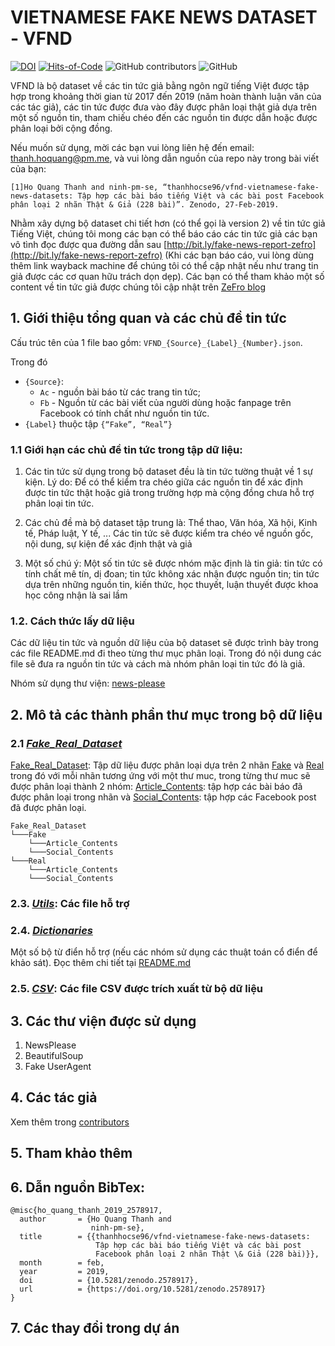 # VIETNAMESE FAKE NEWS DATASET - VFND

[![DOI](https://zenodo.org/badge/134866350.svg)](https://zenodo.org/badge/latestdoi/134866350) [![Hits-of-Code](https://hitsofcode.com/github/thanhhocse96/vfnd-vietnamese-fake-news-datasets)](https://hitsofcode.com/view/github/thanhhocse96/vfnd-vietnamese-fake-news-datasets) ![GitHub contributors](https://img.shields.io/github/contributors/thanhhocse96/vfnd-vietnamese-fake-news-datasets.svg) ![GitHub](https://img.shields.io/github/license/thanhhocse96/vfnd-vietnamese-fake-news-datasets.svg)

VFND là bộ dataset về các tin tức giả bằng ngôn ngữ tiếng Việt được tập hợp trong khoảng thời gian từ 2017 đến 2019 (năm hoàn thành luận văn của các tác giả), các tin tức được đưa vào đây được phân loại thật giả dựa trên một số nguồn tin, tham chiếu chéo đến các nguồn tin được dẫn hoặc được phân loại bởi cộng đồng.

Nếu muốn sử dụng, mời các bạn vui lòng liên hệ đến email: [thanh.hoquang@pm.me](mail:thanh.hoquang@pm.me), và vui lòng dẫn nguồn của repo này trong bài viết của bạn:

`[1]Ho Quang Thanh and ninh-pm-se, “thanhhocse96/vfnd-vietnamese-fake-news-datasets: Tập hợp các bài báo tiếng Việt và các bài post Facebook phân loại 2 nhãn Thật & Giả (228 bài)”. Zenodo, 27-Feb-2019.`

Nhằm xây dựng bộ dataset chi tiết hơn (có thể gọi là version 2) về tin tức giả Tiếng Việt, chúng tôi mong các bạn có thể báo cáo các tin tức giả các bạn vô tình đọc được qua đường dẫn sau [http://bit.ly/fake-news-report-zefro](http://bit.ly/fake-news-report-zefro) (Khi các bạn báo cáo, vui lòng dùng thêm link wayback machine để chúng tôi có thể cập nhật nếu như trang tin giả được các cơ quan hữu trách dọn dẹp). Các bạn có thể tham khảo một số content về tin tức giả được chúng tôi cập nhật trên [ZeFro blog](https://zefro.wordpress.com/portfolio/fake-news-detection-nhan-dang-tin-tuc-gia/)

## 1. Giới thiệu tổng quan và các chủ đề tin tức

Cấu trúc tên của 1 file bao gồm: `VFND_{Source}_{Label}_{Number}.json`.

Trong đó

- `{Source}`:
  - `Ac` - nguồn bài báo từ các trang tin tức;
  - `Fb` - Nguồn từ các bài viết của người dùng hoặc fanpage trên Facebook có tính chất như nguồn tin tức.
- `{Label}` thuộc tập `{“Fake”, “Real”}`

### 1.1 Giới hạn các chủ đề tin tức trong tập dữ liệu:

1. Các tin tức sử dụng trong bộ dataset đều là tin tức tường thuật về 1 sự kiện. Lý do: Để có thể kiểm tra chéo giữa các nguồn tin để xác định được tin tức thật hoặc giả trong trường hợp mà cộng đồng chưa hỗ trợ phân loại tin tức.

2. Các chủ đề mà bộ dataset tập trung là: Thể thao, Văn hóa, Xã hội, Kinh tế, Pháp luật, Y tế, ... Các tin tức sẽ được kiểm tra chéo về nguồn gốc, nội dung, sự kiện để xác định thật và giả

3. Một số chú ý: Một số tin tức sẽ được nhóm mặc định là tin giả: tin tức có tính chất mê tín, dị đoan; tin tức không xác nhận được nguồn tin; tin tức dựa trên những nguồn tin, kiến thức, học thuyết, luận thuyết được khoa học công nhận là sai lầm

### 1.2. Cách thức lấy dữ liệu

Các dữ liệu tin tức và nguồn dữ liệu của bộ dataset sẽ được trình bày trong các file README.md đi theo từng thư mục phân loại. Trong đó nội dung các file sẽ đưa ra nguồn tin tức và cách mà nhóm phân loại tin tức đó là giả.

Nhóm sử dụng thư viện: [news-please](https://github.com/fhamborg/news-please)

## 2. Mô tả các thành phần thư mục trong bộ dữ liệu

### 2.1 [_Fake\_Real\_Dataset_](Fake_Real_Dataset)

[Fake_Real_Dataset](Fake_Real_Dataset): Tập dữ liệu được phân loại dựa trên 2 nhãn [Fake](Fake_Real_Dataset/Fake/) và [Real](Fake_Real_Dataset/Real) trong đó với mỗi nhãn tương ứng với một thư muc, trong từng thư muc sẽ được phân loại thành 2 nhóm: [Article_Contents](Fake_Real_Dataset/Article_Contents): tập hợp các bài báo đã được phân loại trong nhãn  và [Social_Contents](Facebook): tập hợp các Facebook post đã được phân loại.

```
Fake_Real_Dataset
└───Fake
    └───Article_Contents
    └───Social_Contents
└───Real
    └───Article_Contents
    └───Social_Contents
```

### 2.3. [_Utils_](Utils): Các file hỗ trợ

### 2.4. [_Dictionaries_](Dictionaries)

Một số bộ từ điển hỗ trợ (nếu các nhóm sử dụng các thuật toán cổ điển để khảo sát). Đọc thêm chi tiết tại [README.md](Dictionaries/README.md)

### 2.5. [_CSV_](CSV): Các file CSV được trích xuất từ bộ dữ liệu

## 3. Các thư viện được sử dụng

1. NewsPlease
2. BeautifulSoup
3. Fake UserAgent

## 4. Các tác giả

Xem thêm trong [contributors](https://github.com/thanhhocse96/vfnd-vietnamese-fake-news-datasets/graphs/contributors)

## 5. Tham khảo thêm

## 6. Dẫn nguồn BibTex:

```TeX
@misc{ho_quang_thanh_2019_2578917,
  author       = {Ho Quang Thanh and
                  ninh-pm-se},
  title        = {{thanhhocse96/vfnd-vietnamese-fake-news-datasets:
                   Tập hợp các bài báo tiếng Việt và các bài post
                   Facebook phân loại 2 nhãn Thật \& Giả (228 bài)}},
  month        = feb,
  year         = 2019,
  doi          = {10.5281/zenodo.2578917},
  url          = {https://doi.org/10.5281/zenodo.2578917}
}
```

## 7. Các thay đổi trong dự án
